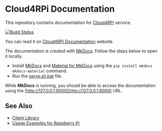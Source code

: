 Cloud4RPi Documentation
=======

This repository contains documentation for [Cloud4RPi](https://cloud4rpi.io/) service.

[![Build Status](https://travis-ci.org/cloud4rpi/docs.svg?branch=master)](https://travis-ci.org/cloud4rpi/docs)

You can read it on [Cloud4RPi Documentation](http://docs.cloud4rpi.io) website.

The documentation is created with [MkDocs](http://www.mkdocs.org/). Follow the steps below to open it locally. 

- Install [MkDocs](http://www.mkdocs.org/#installation) and [Material for MkDocs](https://squidfunk.github.io/mkdocs-material/) using the `pip install mkdocs mkdocs-material` command.
- Run the [serve.sh.bat](serve.sh.bat) file.

While **MkDocs** is running, you should be able to access the documentation using the [http://127.0.0.1:8000](http://127.0.0.1:8000) URL.


## See Also

* [Client Library](https://github.com/cloud4rpi/cloud4rpi)
* [Usage Examples for Raspberry Pi](https://github.com/cloud4rpi/cloud4rpi-raspberrypi-python)

